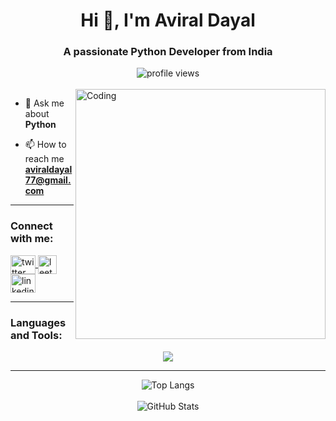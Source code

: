 <h1 align="center">Hi 👋, I'm Aviral Dayal</h1>
<h3 align="center">A passionate Python Developer from India</h3>

<div align="center">
  <img src="https://komarev.com/ghpvc/?username=Aviral-77&label=Profile%20views&color=0e75b6&style=flat" alt="profile views" />
</div>

<br>

<img align="right" alt="Coding" width="400" src="https://user-images.githubusercontent.com/74038190/212750996-938b257b-266c-45a7-9af7-655341c0f58b.gif">

- 💬 Ask me about **Python**

- 📫 How to reach me **aviraldayal77@gmail.com**

---

<h3>Connect with me:</h3>
<p>
  <a href="https://twitter.com/AviralDayal" target="_blank">
    <img align="center" src="https://raw.githubusercontent.com/rahuldkjain/github-profile-readme-generator/master/src/images/icons/Social/twitter.svg" alt="twitter" height="30" width="40" />
  </a>
  <a href="https://leetcode.com/kuroillight77/" target="_blank">
    <img align="center" src="https://upload.wikimedia.org/wikipedia/commons/1/19/LeetCode_logo_black.png" alt="leetcode" height="30" width="30" />
  </a>
  <a href="https://linkedin.com/in/aviral-dayal" target="_blank">
    <img align="center" src="https://raw.githubusercontent.com/rahuldkjain/github-profile-readme-generator/master/src/images/icons/Social/linked-in-alt.svg" alt="linkedin" height="30" width="40" />
  </a>
</p>

---

<h3>Languages and Tools:</h3>
<div align="center">
  <img src="https://skillicons.dev/icons?i=python,tensorflow,pytorch,fastapi,docker,kubernetes,aws,postgresql,redis,opencv,git,github,linux" />
</div>

---

<div align="center">
  <img src="https://github-readme-stats.vercel.app/api/top-langs?username=Aviral-77&show_icons=true&locale=en&layout=compact&theme=transparent" alt="Top Langs" />
  <br><br>
  <img src="https://github-readme-stats.vercel.app/api?username=Aviral-77&show_icons=true&locale=en&theme=transparent" alt="GitHub Stats" />
</div>
